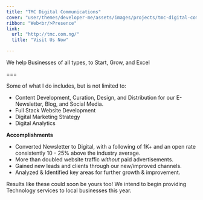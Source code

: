 ```yaml
---
title: "TMC Digital Communications"
cover: "user/themes/developer-me/assets/images/projects/tmc-digital-communications.jpeg"
ribbon: "Web<br/>Presence"
link:
  url: "http://tmc.com.ng/"
  title: "Visit Us Now"

---
```


We help Businesses of all types, to Start, Grow, and Excel

===

Some of what I do includes, but is not limited to:

* Content Development, Curation, Design, and Distribution for our E-Newsletter, Blog, and Social Media.
* Full Stack Website Development
* Digital Marketing Strategy
* Digital Analytics

**Accomplishments**

* Converted Newsletter to Digital, with a following of 1K+ and an open rate consistently 10 - 25% above the industry average.
* More than doubled website traffic *without* paid advertisements.
* Gained new leads and clients through our new/improved channels.
* Analyzed &amp; Identified key areas for further growth &amp; improvement.

Results like these could soon be yours too! We intend to begin providing Technology services to local businesses this year.
